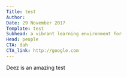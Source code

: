 ```yaml
---
Title: test
Author: 
Date: 29 November 2017
Template: test
Subhead: a vibrant learning environment for
Head: people
CTA: dah
CTA_link: http://google.com
---
```


Deez is an amazing test